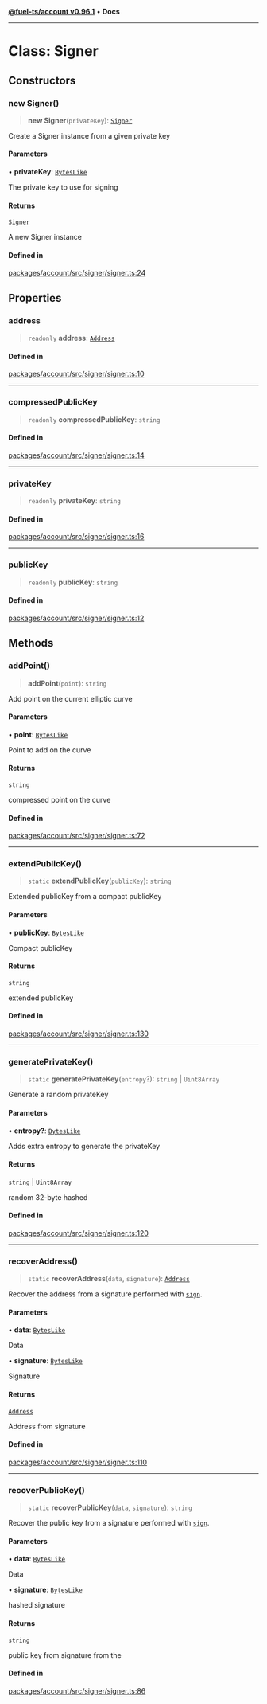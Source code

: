 [**@fuel-ts/account v0.96.1**](../index.md) • **Docs**

***

# Class: Signer

## Constructors

### new Signer()

> **new Signer**(`privateKey`): [`Signer`](Signer.md)

Create a Signer instance from a given private key

#### Parameters

• **privateKey**: [`BytesLike`](../Interfaces/index.md#byteslike)

The private key to use for signing

#### Returns

[`Signer`](Signer.md)

A new Signer instance

#### Defined in

[packages/account/src/signer/signer.ts:24](https://github.com/FuelLabs/fuels-ts/blob/2d42dc2cd8ad9160914de24e3ddf50045f8b0f24/packages/account/src/signer/signer.ts#L24)

## Properties

### address

> `readonly` **address**: [`Address`](../Address/Address.md)

#### Defined in

[packages/account/src/signer/signer.ts:10](https://github.com/FuelLabs/fuels-ts/blob/2d42dc2cd8ad9160914de24e3ddf50045f8b0f24/packages/account/src/signer/signer.ts#L10)

***

### compressedPublicKey

> `readonly` **compressedPublicKey**: `string`

#### Defined in

[packages/account/src/signer/signer.ts:14](https://github.com/FuelLabs/fuels-ts/blob/2d42dc2cd8ad9160914de24e3ddf50045f8b0f24/packages/account/src/signer/signer.ts#L14)

***

### privateKey

> `readonly` **privateKey**: `string`

#### Defined in

[packages/account/src/signer/signer.ts:16](https://github.com/FuelLabs/fuels-ts/blob/2d42dc2cd8ad9160914de24e3ddf50045f8b0f24/packages/account/src/signer/signer.ts#L16)

***

### publicKey

> `readonly` **publicKey**: `string`

#### Defined in

[packages/account/src/signer/signer.ts:12](https://github.com/FuelLabs/fuels-ts/blob/2d42dc2cd8ad9160914de24e3ddf50045f8b0f24/packages/account/src/signer/signer.ts#L12)

## Methods

### addPoint()

> **addPoint**(`point`): `string`

Add point on the current elliptic curve

#### Parameters

• **point**: [`BytesLike`](../Interfaces/index.md#byteslike)

Point to add on the curve

#### Returns

`string`

compressed point on the curve

#### Defined in

[packages/account/src/signer/signer.ts:72](https://github.com/FuelLabs/fuels-ts/blob/2d42dc2cd8ad9160914de24e3ddf50045f8b0f24/packages/account/src/signer/signer.ts#L72)

***

### extendPublicKey()

> `static` **extendPublicKey**(`publicKey`): `string`

Extended publicKey from a compact publicKey

#### Parameters

• **publicKey**: [`BytesLike`](../Interfaces/index.md#byteslike)

Compact publicKey

#### Returns

`string`

extended publicKey

#### Defined in

[packages/account/src/signer/signer.ts:130](https://github.com/FuelLabs/fuels-ts/blob/2d42dc2cd8ad9160914de24e3ddf50045f8b0f24/packages/account/src/signer/signer.ts#L130)

***

### generatePrivateKey()

> `static` **generatePrivateKey**(`entropy`?): `string` \| `Uint8Array`

Generate a random privateKey

#### Parameters

• **entropy?**: [`BytesLike`](../Interfaces/index.md#byteslike)

Adds extra entropy to generate the privateKey

#### Returns

`string` \| `Uint8Array`

random 32-byte hashed

#### Defined in

[packages/account/src/signer/signer.ts:120](https://github.com/FuelLabs/fuels-ts/blob/2d42dc2cd8ad9160914de24e3ddf50045f8b0f24/packages/account/src/signer/signer.ts#L120)

***

### recoverAddress()

> `static` **recoverAddress**(`data`, `signature`): [`Address`](../Address/Address.md)

Recover the address from a signature performed with [`sign`](#sign).

#### Parameters

• **data**: [`BytesLike`](../Interfaces/index.md#byteslike)

Data

• **signature**: [`BytesLike`](../Interfaces/index.md#byteslike)

Signature

#### Returns

[`Address`](../Address/Address.md)

Address from signature

#### Defined in

[packages/account/src/signer/signer.ts:110](https://github.com/FuelLabs/fuels-ts/blob/2d42dc2cd8ad9160914de24e3ddf50045f8b0f24/packages/account/src/signer/signer.ts#L110)

***

### recoverPublicKey()

> `static` **recoverPublicKey**(`data`, `signature`): `string`

Recover the public key from a signature performed with [`sign`](#sign).

#### Parameters

• **data**: [`BytesLike`](../Interfaces/index.md#byteslike)

Data

• **signature**: [`BytesLike`](../Interfaces/index.md#byteslike)

hashed signature

#### Returns

`string`

public key from signature from the

#### Defined in

[packages/account/src/signer/signer.ts:86](https://github.com/FuelLabs/fuels-ts/blob/2d42dc2cd8ad9160914de24e3ddf50045f8b0f24/packages/account/src/signer/signer.ts#L86)
